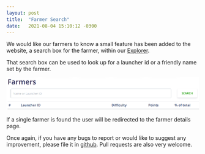 ```yaml
---
layout: post
title:  "Farmer Search"
date:   2021-08-04 15:10:12 -0300
---
```


We would like our farmers to know a small feature has been added to the website, a search box for the farmer, within our [Explorer][1].

That search box can be used to look up for a launcher id or a friendly name set by the farmer.

![](/assets/2021-aug-04-search/farmersearch.png)

If a single farmer is found the user will be redirected to the farmer details page.

Once again, if you have any bugs to report or would like to suggest any improvement, please file it in [github][1].
Pull requests are also very welcome.

[1]: https://openchia.io/explorer
[2]: https://github.com/openchia/web/issues
